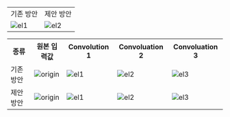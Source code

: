 <table>
  <tr>
    <td>기존 방안</td>
    <td>제안 방안</td>
  </tr>
  <tr>
    <td>
        <img src="https://github.com/Jun0zo/visualize_dqn_simulation/assets/37208901/7b2aa31b-e2f0-4c1d-8714-766f8ba0d6b1" alt="el1">
    </td>
    <td>
      <img src="https://github.com/Jun0zo/visualize_dqn_simulation/assets/37208901/54bc31b7-7f1f-4150-b59a-513616015ac5" alt="el2">
    </td>
  </tr>
</table>

<table>
<tr>
    <th>종류</th>
    <th>원본 입력값</th>
    <th>Convolution 1</th>
    <th>Convoluation 2</th>
    <th>Convoluation 3</th>
  </tr>
  <tr>
    <td>
        기존 방안
    </td>
    <td>
        <img src="https://github.com/Jun0zo/visualize_dqn_simulation/assets/37208901/eb5dbf4d-ac2c-4463-9b04-637f43de1133" alt="origin"/>
    </td>
    <td>
      <img src="https://github.com/Jun0zo/visualize_dqn_simulation/assets/37208901/f13721f6-1aa1-412d-b78a-87febbdfa328" alt="el1">
    </td>
    <td>
      <img src="https://github.com/Jun0zo/visualize_dqn_simulation/assets/37208901/35346d70-a5ee-4c9c-92cd-ae36b26df927" alt="el2">
    </td>
    <td>
      <img src="https://github.com/Jun0zo/visualize_dqn_simulation/assets/37208901/23b3d2e5-61cb-46e1-990b-eb419e30123f" alt="el3">
    </td>
  </tr>
  <tr>
    <td>
        제안 방안
    </td>
    <td>
        <img src="https://github.com/Jun0zo/visualize_dqn_simulation/assets/37208901/eb5dbf4d-ac2c-4463-9b04-637f43de1133" alt="origin"/>
    </td>
    <td>
      <img src="https://github.com/Jun0zo/visualize_dqn_simulation/assets/37208901/7619806f-db3e-4aa5-93e2-0622e0ba06fe" alt="el1">
    </td>
    <td>
      <img src="https://github.com/Jun0zo/visualize_dqn_simulation/assets/37208901/fa1612c8-96c3-4282-b6c8-5fc972ac906f" alt="el2">
    </td>
    <td>
      <img src="https://github.com/Jun0zo/visualize_dqn_simulation/assets/37208901/1cc2254c-2f97-4216-a50e-4f96ef4cb7db" alt="el3">
    </td>
  </tr>
</table>
